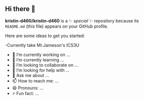 ## Hi there 👋


**kristin-d460/kristin-d460** is a ✨ _special_ ✨ repository because its `README.md` (this file) appears on your GitHub profile.

Here are some ideas to get you started:

-Currently take Mr.Jameson's ICS3U
- 🔭 I’m currently working on ... 
- 🌱 I’m currently learning ...
- 👯 I’m looking to collaborate on ...
- 🤔 I’m looking for help with ...
- 💬 Ask me about ...
- 📫 How to reach me: ...
- 😄 Pronouns: ...
- ⚡ Fun fact: ...

